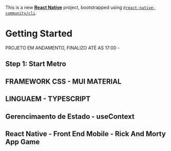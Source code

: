 This is a new [**React Native**](https://reactnative.dev) project, bootstrapped using [`@react-native-community/cli`](https://github.com/react-native-community/cli).

# Getting Started

PROJETO EM ANDAMENTO, FINALIZO ATÉ AS 17:00 - 

## Step 1: Start Metro

## FRAMEWORK CSS - MUI MATERIAL
## LINGUAEM - TYPESCRIPT
## Gerencimaento de Estado - useContext
## React Native - Front End Mobile - Rick And Morty App Game

